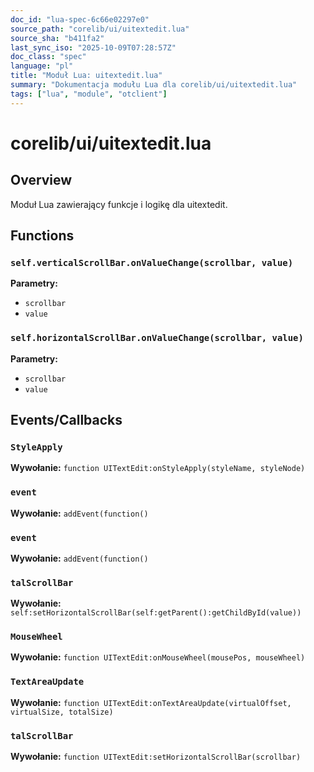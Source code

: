 ```yaml
---
doc_id: "lua-spec-6c66e02297e0"
source_path: "corelib/ui/uitextedit.lua"
source_sha: "b411fa2"
last_sync_iso: "2025-10-09T07:28:57Z"
doc_class: "spec"
language: "pl"
title: "Moduł Lua: uitextedit.lua"
summary: "Dokumentacja modułu Lua dla corelib/ui/uitextedit.lua"
tags: ["lua", "module", "otclient"]
---
```


# corelib/ui/uitextedit.lua

## Overview

Moduł Lua zawierający funkcje i logikę dla uitextedit.

## Functions

### `self.verticalScrollBar.onValueChange(scrollbar, value)`

**Parametry:**

- `scrollbar`
- `value`

### `self.horizontalScrollBar.onValueChange(scrollbar, value)`

**Parametry:**

- `scrollbar`
- `value`

## Events/Callbacks

### `StyleApply`

**Wywołanie:** `function UITextEdit:onStyleApply(styleName, styleNode)`

### `event`

**Wywołanie:** `addEvent(function()`

### `event`

**Wywołanie:** `addEvent(function()`

### `talScrollBar`

**Wywołanie:** `self:setHorizontalScrollBar(self:getParent():getChildById(value))`

### `MouseWheel`

**Wywołanie:** `function UITextEdit:onMouseWheel(mousePos, mouseWheel)`

### `TextAreaUpdate`

**Wywołanie:** `function UITextEdit:onTextAreaUpdate(virtualOffset, virtualSize, totalSize)`

### `talScrollBar`

**Wywołanie:** `function UITextEdit:setHorizontalScrollBar(scrollbar)`
